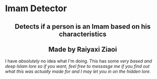 # Imam Detector

<div align="center"><h2>
Detects if a person is an Imam based on his characteristics<br/><br/> Made by Raiyaxi Ziaoi
</h2></div>

I have <i>absolutely</i> no idea what I'm doing. This has some <i>very<i> based and deep Islam lore so if you want, feel free to messasge me if you find out what this was actually made for and I may let you in on the hidden lore.

